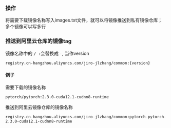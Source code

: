 ### 操作
将需要下载镜像名称写入images.txt文件，就可以将镜像推送到私有镜像仓库； 多个镜像可以写多行

### 推送到阿里云仓库的镜像tag
镜像名称中的 ```/ :```会替换成 ```-```,  当作version
```
registry.cn-hangzhou.aliyuncs.com/jiro-jlzhang/common:{version}
```
#### 例子
需要下载的镜像名称
```
pytorch/pytorch:2.3.0-cuda12.1-cudnn8-runtime
```

推送到阿里云镜像仓库的镜像名称
```
registry.cn-hangzhou.aliyuncs.com/jiro-jlzhang/common:pytorch-pytorch-2.3.0-cuda12.1-cudnn8-runtime
```
